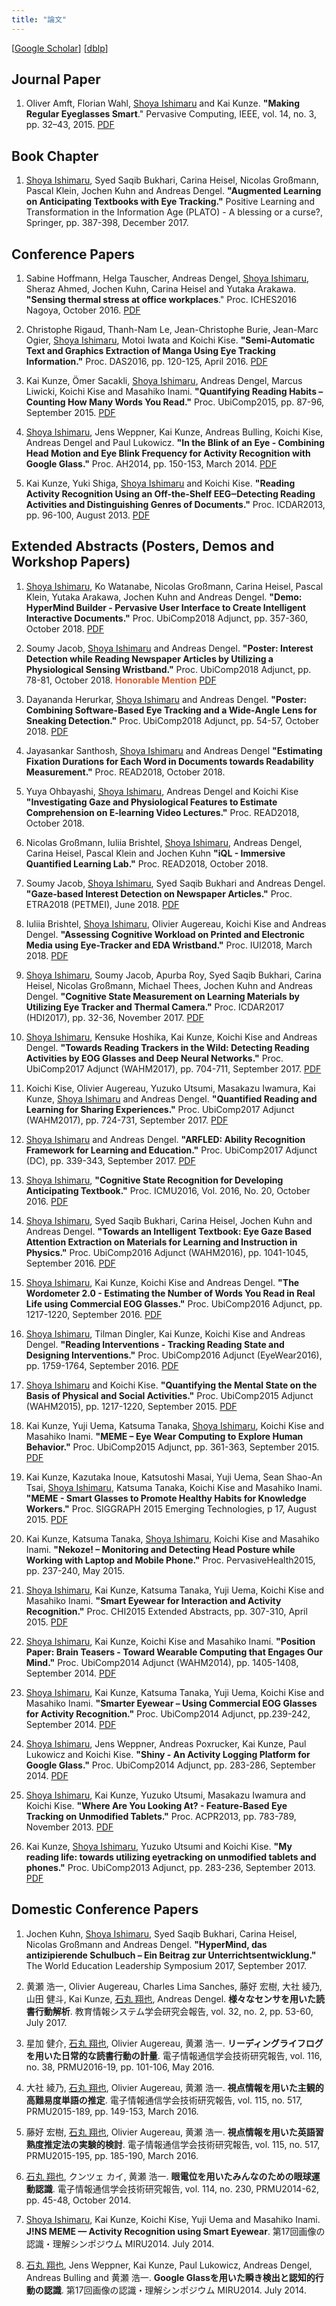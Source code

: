 ```yaml
---
title: "論文"
---
```


\[[Google Scholar](https://scholar.google.com/citations?user=052bgSAAAAAJ)\]
\[[dblp](http://dblp.uni-trier.de/pers/hd/i/Ishimaru:Shoya)\]

## Journal Paper

1. Oliver Amft, Florian Wahl, <u>Shoya Ishimaru</u> and Kai Kunze. <b id="amft2015regular">"Making Regular Eyeglasses Smart</b>." Pervasive Computing, IEEE, vol. 14, no. 3, pp. 32–43, 2015. <a href="https://www.dropbox.com/s/ld08aby62vqylrs/IEEEPervasiveComputing2015Amft.pdf?raw=1">PDF</a>

## Book Chapter

1. <u>Shoya Ishimaru</u>, Syed Saqib Bukhari, Carina Heisel, Nicolas Großmann, Pascal Klein, Jochen Kuhn and Andreas Dengel. <b id="ishimaru2017augmented">"Augmented Learning on Anticipating Textbooks with Eye Tracking."</b> Positive Learning and Transformation in the Information Age (PLATO) - A blessing or a curse?, Springer, pp. 387-398, December 2017.

## Conference Papers

1. Sabine Hoffmann, Helga Tauscher, Andreas Dengel, <u>Shoya Ishimaru</u>, Sheraz Ahmed, Jochen Kuhn, Carina Heisel and Yutaka Arakawa. <b id="sabine2016sensing">"Sensing thermal stress at office workplaces</b>." Proc. ICHES2016 Nagoya, October 2016. <a href="https://www.dropbox.com/s/qvamgqvqu51p1ef/ICHESNagoya2016Hoffmann.pdf?raw=1">PDF</a>

1. Christophe Rigaud, Thanh-Nam Le, Jean-Christophe Burie, Jean-Marc Ogier, <u>Shoya Ishimaru</u>, Motoi Iwata and Koichi Kise. <b id="rigaud2016manga">"Semi-Automatic Text and Graphics Extraction of Manga Using Eye Tracking Information."</b> Proc. DAS2016, pp. 120-125, April 2016. <a href="https://www.dropbox.com/s/k5202jgwuoz38xo/DAS2016Rigaud.pdf?raw=1">PDF</a>

1. Kai Kunze, Ömer Sacakli, <u>Shoya Ishimaru</u>, Andreas Dengel, Marcus Liwicki, Koichi Kise and Masahiko Inami. <b id="kunze2015habits">"Quantifying Reading Habits – Counting How Many Words You Read."</b> Proc. UbiComp2015, pp. 87-96, September 2015. <a href="https://www.dropbox.com/s/4jvq6xm3pi4osqz/UbiComp2015Kunze.pdf?raw=1">PDF</a>

1. <u>Shoya Ishimaru</u>, Jens Weppner, Kai Kunze, Andreas Bulling, Koichi Kise, Andreas Dengel and Paul Lukowicz. <b id="ishimaru2014blink">"In the Blink of an Eye - Combining Head Motion and Eye Blink Frequency for Activity Recognition with Google Glass."</b> Proc. AH2014, pp. 150-153, March 2014. <a href="https://www.dropbox.com/s/1jffafhf6vod0om/AH2014Ishimaru.pdf?raw=1">PDF</a>

1. Kai Kunze, Yuki Shiga, <u>Shoya Ishimaru</u> and Koichi Kise. <b id="kunze2013eeg">"Reading Activity Recognition Using an Off-the-Shelf EEG‒Detecting Reading Activities and Distinguishing Genres of Documents."</b> Proc. ICDAR2013, pp. 96-100, August 2013. <a href="https://www.dropbox.com/s/rukvtfl21d7fjws/ICDAR2013Kunze.pdf?raw=1">PDF</a>

## Extended Abstracts (Posters, Demos and Workshop Papers)

1. <u>Shoya Ishimaru</u>, Ko Watanabe, Nicolas Großmann, Carina Heisel, Pascal Klein, Yutaka Arakawa, Jochen Kuhn and Andreas Dengel. <b id="ishimaru2018pervasive">"Demo: HyperMind Builder - Pervasive User Interface to Create Intelligent Interactive Documents."</b> Proc. UbiComp2018 Adjunct, pp. 357-360, October 2018. <a href="https://www.dropbox.com/s/hqaxvga4rkcs7tr/Ubicomp2018Ishimaru.pdf?raw=1">PDF</a>

2. Soumy Jacob, <u>Shoya Ishimaru</u> and Andreas Dengel. <b id="jacob2018interest">"Poster: Interest Detection while Reading Newspaper Articles by Utilizing a Physiological Sensing Wristband."</b> Proc. UbiComp2018 Adjunct, pp. 78-81, October 2018. <b style="color: #d85d32;">Honorable Mention</b> <a href="https://www.dropbox.com/s/vpc0o1qtf7f9v8l/Ubicomp2018Jacob.pdf?raw=1">PDF</a>

3. Dayananda Herurkar, <u>Shoya Ishimaru</u> and Andreas Dengel. <b id="herurkar2018combining">"Poster: Combining Software-Based Eye Tracking and a Wide-Angle Lens for Sneaking Detection."</b> Proc. UbiComp2018 Adjunct, pp. 54-57, October 2018. <a href="https://www.dropbox.com/s/tdqgzvfok4z83bc/UbiComp2018Herurkar.pdf?raw=1">PDF</a>

4. Jayasankar Santhosh, <u>Shoya Ishimaru</u> and Andreas Dengel <b id="santhosh2018estimating">"Estimating Fixation Durations for Each Word in Documents towards Readability Measurement."</b> Proc. READ2018, October 2018.

5. Yuya Ohbayashi, <u>Shoya Ishimaru</u>, Andreas Dengel and Koichi Kise <b id="ohbayashi2018investigating">"Investigating Gaze and Physiological Features to Estimate Comprehension on E-learning Video Lectures."</b> Proc. READ2018, October 2018.

6. Nicolas Großmann, Iuliia Brishtel, <u>Shoya Ishimaru</u>, Andreas Dengel, Carina Heisel, Pascal Klein and Jochen Kuhn <b id="Grossmann2018immersive">"iQL - Immersive Quantified Learning Lab."</b> Proc. READ2018, October 2018.

7. Soumy Jacob, <u>Shoya Ishimaru</u>, Syed Saqib Bukhari and Andreas Dengel. <b id="jacobl2018gaze"> "Gaze-based Interest Detection on Newspaper Articles."</b> Proc. ETRA2018 (PETMEI), June 2018. <a href="https://www.dropbox.com/s/uywfq6gft0bt2s6/PETMEI2018Jacob.pdf?raw=1">PDF</a>

8. Iuliia Brishtel, <u>Shoya Ishimaru</u>, Olivier Augereau, Koichi Kise and Andreas Dengel. <b id="brishtel2018assessing"> "Assessing Cognitive Workload on Printed and Electronic Media using Eye-Tracker and EDA Wristband."</b> Proc. IUI2018, March 2018. <a href="https://www.dropbox.com/s/r807qwnvkz6v0lj/IUI2018Iuliia.pdf?raw=1">PDF</a>

9. <u>Shoya Ishimaru</u>, Soumy Jacob, Apurba Roy, Syed Saqib Bukhari, Carina Heisel, Nicolas Großmann, Michael Thees, Jochen Kuhn and Andreas Dengel. <b id="ishimaru2017cognitive">"Cognitive State Measurement on Learning Materials by Utilizing Eye Tracker and Thermal Camera."</b> Proc. ICDAR2017 (HDI2017), pp. 32-36, November 2017. <a href="https://www.dropbox.com/s/5hzmu9lgxswk661/HDI2017Ishimaru.pdf?raw=1">PDF</a>

10. <u>Shoya Ishimaru</u>, Kensuke Hoshika, Kai Kunze, Koichi Kise and Andreas Dengel. <b id="ishimaru2017inthewild">"Towards Reading Trackers in the Wild: Detecting Reading Activities by EOG Glasses and Deep Neural Networks."</b> Proc. UbiComp2017 Adjunct (WAHM2017), pp. 704-711, September 2017. <a href="https://www.dropbox.com/s/hrg3790iunb75hm/WAHM2017Ishimaru.pdf?raw=1">PDF</a>

11. Koichi Kise, Olivier Augereau, Yuzuko Utsumi, Masakazu Iwamura, Kai Kunze, <u>Shoya Ishimaru</u> and Andreas Dengel. <b id="kise2017quantified">"Quantified Reading and Learning for Sharing Experiences."</b> Proc. UbiComp2017 Adjunct (WAHM2017), pp. 724-731, September 2017. <a href="https://www.dropbox.com/s/76pajkk7wkpa9bn/WAHM2017Kise.pdf?raw=1">PDF</a>

12. <u>Shoya Ishimaru</u> and Andreas Dengel. <b id="ishimaru2017arfled">"ARFLED: Ability Recognition Framework for Learning and Education."</b> Proc. UbiComp2017 Adjunct (DC), pp. 339-343, September 2017. <a href="https://www.dropbox.com/s/jl0rfu80cte39d7/UbiComp2017Ishimaru.pdf?raw=1">PDF</a>

13. <u>Shoya Ishimaru</u>, <b id="ishimaru2016cognitive">"Cognitive State Recognition for Developing Anticipating Textbook."</b> Proc. ICMU2016, Vol. 2016, No. 20, October 2016. <a href="https://www.dropbox.com/s/7tjk3oc7zbfphxw/ICMU2016Ishimaru.pdf?raw=1">PDF</a>

14. <u>Shoya Ishimaru</u>, Syed Saqib Bukhari, Carina Heisel, Jochen Kuhn and Andreas Dengel. <b id="ishimaru2016textbook">"Towards an Intelligent Textbook: Eye Gaze Based Attention Extraction on Materials for Learning and Instruction in Physics."</b> Proc. UbiComp2016 Adjunct (WAHM2016), pp. 1041-1045, September 2016. <a href="https://www.dropbox.com/s/nqutm3l6iqmnetp/WAHM2016Ishimaru.pdf?raw=1">PDF</a>

15. <u>Shoya Ishimaru</u>, Kai Kunze, Koichi Kise and Andreas Dengel. <b id="ishimaru2016wordometer2">"The Wordometer 2.0 - Estimating the Number of Words You Read in Real Life using Commercial EOG Glasses."</b> Proc. UbiComp2016 Adjunct, pp. 1217-1220, September 2016. <a href="https://www.dropbox.com/s/bt5u2z1u7tsk7e3/UbiComp2016Ishimaru.pdf?raw=1">PDF</a>

16. <u>Shoya Ishimaru</u>, Tilman Dingler, Kai Kunze, Koichi Kise and Andreas Dengel. <b id="ishimaru2016interventions">"Reading Interventions - Tracking Reading State and Designing Interventions."</b> Proc. UbiComp2016 Adjunct (EyeWear2016), pp. 1759-1764, September 2016. <a href="https://www.dropbox.com/s/heu20bvu6y3c351/Eyewear2016Ishimaru.pdf?raw=1">PDF</a>

17. <u>Shoya Ishimaru</u> and Koichi Kise. <b id="ishimaru2015mental">"Quantifying the Mental State on the Basis of Physical and Social Activities."</b> Proc. UbiComp2015 Adjunct (WAHM2015), pp. 1217-1220, September 2015. <a href="https://www.dropbox.com/s/1agd8qq1asm06fb/WAHM2015Ishimaru.pdf?raw=1">PDF</a>

18. Kai Kunze, Yuji Uema, Katsuma Tanaka, <u>Shoya Ishimaru</u>, Koichi Kise and Masahiko Inami. <b id="kunze2015eyewear">"MEME – Eye Wear Computing to Explore Human Behavior."</b> Proc. UbiComp2015 Adjunct, pp. 361-363, September 2015. <a href="https://www.dropbox.com/s/8lnht9hxp0aqfoq/UbiComp2015KunzeDemo.pdf?raw=1">PDF</a>

19. Kai Kunze, Kazutaka Inoue, Katsutoshi Masai, Yuji Uema, Sean Shao-An Tsai, <u>Shoya Ishimaru</u>, Katsuma Tanaka, Koichi Kise and Masahiko Inami. <b id="kunze2015smart">"MEME - Smart Glasses to Promote Healthy Habits for Knowledge Workers."</b> Proc. SIGGRAPH 2015 Emerging Technologies, p 17, August 2015. <a href="https://www.dropbox.com/s/0m0wrr6gnnk2puj/SIGGRAPH2015Kunze.pdf?raw=1">PDF</a>

20. Kai Kunze, Katsuma Tanaka, <u>Shoya Ishimaru</u>, Koichi Kise and Masahiko Inami. <b id="kunze2015nekoze">"Nekoze! – Monitoring and Detecting Head Posture while Working with Laptop and Mobile Phone."</b> Proc. PervasiveHealth2015, pp. 237-240, May 2015.

21. <u>Shoya Ishimaru</u>, Kai Kunze, Katsuma Tanaka,  Yuji Uema, Koichi Kise and Masahiko Inami. <b id="ishimaru2015smart">"Smart Eyewear for Interaction and Activity Recognition."</b> Proc. CHI2015 Extended Abstracts, pp. 307-310, April 2015. <a href="https://www.dropbox.com/s/qkwm7ypoesdqajq/CHI2015Ishimaru.pdf?raw=1">PDF</a>

22. <u>Shoya Ishimaru</u>, Kai Kunze, Koichi Kise and Masahiko Inami. <b id="ishimaru2014brain">"Position Paper: Brain Teasers - Toward Wearable Computing that Engages Our Mind."</b> Proc. UbiComp2014 Adjunct (WAHM2014), pp. 1405-1408, September 2014. <a href="https://www.dropbox.com/s/x6ee4lzpoeq6jvk/WAHM2014Ishimaru.pdf?raw=1">PDF</a>

23. <u>Shoya Ishimaru</u>, Kai Kunze, Katsuma Tanaka, Yuji Uema, Koichi Kise and Masahiko Inami. <b id="ishimaru2014smarter">"Smarter Eyewear – Using Commercial EOG Glasses for Activity Recognition."</b> Proc. UbiComp2014 Adjunct, pp.239-242, September 2014. <a href="https://www.dropbox.com/s/lqwokv450fj8rc9/UbiComp2014Ishimaru.pdf?raw=1">PDF</a>

24. <u>Shoya Ishimaru</u>, Jens Weppner, Andreas Poxrucker, Kai Kunze, Paul Lukowicz and Koichi Kise. <b id="weppner2014logging">"Shiny - An Activity Logging Platform for Google Glass."</b> Proc. UbiComp2014 Adjunct, pp. 283-286, September 2014. <a href="https://www.dropbox.com/s/voe3wvndmvcvxhf/UbiComp2014Weppner.pdf?raw=1">PDF</a>

25. <u>Shoya Ishimaru</u>, Kai Kunze, Yuzuko Utsumi, Masakazu Iwamura and Koichi Kise. <b id="ishimaru2013eyetracking">"Where Are You Looking At? - Feature-Based Eye Tracking on Unmodified Tablets."</b> Proc. ACPR2013, pp. 783-789, November 2013. <a href="https://www.dropbox.com/s/7l8p3watjkpeh7p/ACPR2013Ishimaru.pdf?dl=0">PDF</a>

26. Kai Kunze, <u>Shoya Ishimaru</u>, Yuzuko Utsumi and Koichi Kise. <b id="kunze2013reading">"My reading life: towards utilizing eyetracking on unmodified tablets and phones."</b> Proc. UbiComp2013 Adjunct, pp. 283-236, September 2013. <a href="https://www.dropbox.com/s/6n1batu7nkg7c09/UbiComp2013Kunze.pdf?raw=1">PDF</a>

## Domestic Conference Papers

1. Jochen Kuhn, <u>Shoya Ishimaru</u>, Syed Saqib Bukhari, Carina Heisel, Nicolas Großmann and Andreas Dengel. <b id="kuhn2017hypermind">"HyperMind, das antizipierende Schulbuch – Ein Beitrag zur Unterrichtsentwicklung."</b> The World Education Leadership Symposium 2017, September 2017.

1. 黄瀬 浩一, Olivier Augereau, Charles Lima Sanches, 藤好 宏樹, 大社 綾乃, 山田 健斗, Kai Kunze, <u>石丸 翔也</u>, Andreas Dengel. <b id="kise2017various">様々なセンサを用いた読書行動解析</b>. 教育情報システム学会研究会報告, vol. 32, no. 2, pp. 53-60, July 2017.

1. 星加 健介, <u>石丸 翔也</u>, Olivier Augereau, 黄瀬 浩一. <b id="hoshika2016jreading">リーディングライフログを用いた日常的な読書行動の計量</b>. 電子情報通信学会技術研究報告, vol. 116, no. 38, PRMU2016-19, pp. 101-106, May 2016.

1. 大社 綾乃, <u>石丸 翔也</u>, Olivier Augereau, 黄瀬 浩一. <b id="okoso2016jdifficult">視点情報を用いた主観的高難易度単語の推定</b>. 電子情報通信学会技術研究報告, vol. 115, no. 517, PRMU2015-189, pp. 149-153, March 2016.

1. 藤好 宏樹, <u>石丸 翔也</u>, Olivier Augereau, 黄瀬 浩一. <b id="fujiyoshi2016jskill">視点情報を用いた英語習熟度推定法の実験的検討</b>. 電子情報通信学会技術研究報告, vol. 115, no. 517, PRMU2015-195, pp. 185-190, March 2016.

1. <u>石丸 翔也</u>, クンツェ カイ, 黄瀬 浩一. <b id="ishimaru2014jmeme">眼電位を用いたみんなのための眼球運動認識</b>. 電子情報通信学会技術研究報告, vol. 114, no. 230, PRMU2014-62, pp. 45-48, October 2014.

1. <u>Shoya Ishimaru</u>, Kai Kunze, Koichi Kise, Yuji Uema and Masahiko Inami. <b id="ishimaru2014meme">J!NS MEME — Activity Recognition using Smart Eyewear</b>. 第17回画像の認識・理解シンポジウム MIRU2014. July 2014.

1. <u>石丸 翔也</u>, Jens Weppner, Kai Kunze, Paul Lukowicz, Andreas Dengel, Andreas Bulling and 黄瀬 浩一. <b id="ishimaru2014jglass">Google Glassを用いた瞬き検出と認知的行動の認識</b>. 第17回画像の認識・理解シンポジウム MIRU2014. July 2014.
